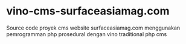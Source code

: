vino-cms-surfaceasiamag.com
===========================

Source code proyek cms website surfaceasiamag.com menggunakan pemrogramman php prosedural dengan vino traditional php cms
